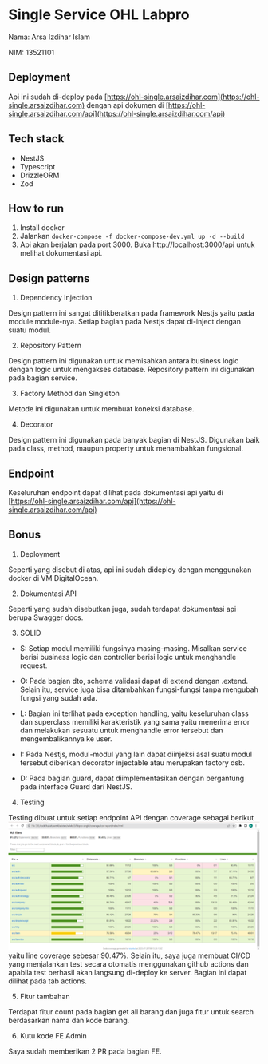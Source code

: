 # Single Service OHL Labpro

Nama: Arsa Izdihar Islam

NIM: 13521101

## Deployment
Api ini sudah di-deploy pada [https://ohl-single.arsaizdihar.com](https://ohl-single.arsaizdihar.com) dengan api dokumen di [https://ohl-single.arsaizdihar.com/api](https://ohl-single.arsaizdihar.com/api)

## Tech stack
- NestJS
- Typescript
- DrizzleORM
- Zod

## How to run

1. Install docker
2. Jalankan `docker-compose -f docker-compose-dev.yml up -d --build`
3. Api akan berjalan pada port 3000. Buka http://localhost:3000/api untuk melihat dokumentasi api.

## Design patterns

1. Dependency Injection

Design pattern ini sangat dititikberatkan pada framework Nestjs yaitu pada module module-nya. Setiap bagian pada Nestjs dapat di-inject dengan suatu modul.

2. Repository Pattern

Design pattern ini digunakan untuk memisahkan antara business logic dengan logic untuk mengakses database. Repository pattern ini digunakan pada bagian service.

3. Factory Method dan Singleton

Metode ini digunakan untuk membuat koneksi database.

4. Decorator

Design pattern ini digunakan pada banyak bagian di NestJS. Digunakan baik pada class, method, maupun property untuk menambahkan fungsional.

## Endpoint
Keseluruhan endpoint dapat dilihat pada dokumentasi api yaitu di [https://ohl-single.arsaizdihar.com/api](https://ohl-single.arsaizdihar.com/api)

## Bonus
1. Deployment
  
Seperti yang disebut di atas, api ini sudah dideploy dengan menggunakan docker di VM DigitalOcean.

2. Dokumentasi API

Seperti yang sudah disebutkan juga, sudah terdapat dokumentasi api berupa Swagger docs.

3. SOLID
  
- S: Setiap modul memiliki fungsinya masing-masing. Misalkan service berisi business logic dan controller berisi logic untuk menghandle request.

- O: Pada bagian dto, schema validasi dapat di extend dengan .extend. Selain itu, service juga bisa ditambahkan fungsi-fungsi tanpa mengubah fungsi yang sudah ada.

- L: Bagian ini terlihat pada exception handling, yaitu keseluruhan class dan superclass memiliki karakteristik yang sama yaitu menerima error dan melakukan sesuatu untuk menghandle error tersebut dan mengembalikannya ke user.

- I: Pada Nestjs, modul-modul yang lain dapat diinjeksi asal suatu modul tersebut diberikan decorator injectable atau merupakan factory dsb.

- D: Pada bagian guard, dapat diimplementasikan dengan bergantung pada interface Guard dari NestJS.

4. Testing

Testing dibuat untuk setiap endpoint API dengan coverage sebagai berikut ![Coverage](./img/coverage.png) yaitu line coverage sebesar 90.47%. Selain itu, saya juga membuat CI/CD yang menjalankan test secara otomatis menggunakan github actions dan apabila test berhasil akan langsung di-deploy ke server. Bagian ini dapat dilihat pada tab actions.

5. Fitur tambahan

Terdapat fitur count pada bagian get all barang dan juga fitur untuk search berdasarkan nama dan kode barang.

6. Kutu kode FE Admin

Saya sudah memberikan 2 PR pada bagian FE.